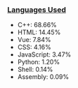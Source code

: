 
### [Languages Used](https://github.com/sayakdattagupta/profstats) 

- C++: 68.66%
- HTML: 14.45%
- Vue: 7.84%
- CSS: 4.16%
- JavaScript: 3.47%
- Python: 1.20%
- Shell: 0.14%
- Assembly: 0.09%
